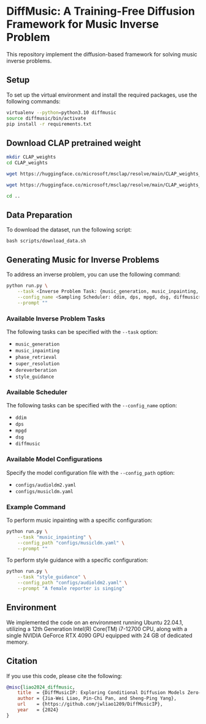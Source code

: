 # DiffMusic: A Training-Free Diffusion Framework for Music Inverse Problem

This repository implement the diffusion-based framework for solving music inverse problems.


## Setup
To set up the virtual environment and install the required packages, use the following commands:
```bash
virtualenv --python=python3.10 diffmusic
source diffmusic/bin/activate
pip install -r requirements.txt
```


## Download CLAP pretrained weight
```bash
mkdir CLAP_weights
cd CLAP_weights

wget https://huggingface.co/microsoft/msclap/resolve/main/CLAP_weights_2022.pth

wget https://huggingface.co/microsoft/msclap/resolve/main/CLAP_weights_2023.pth

cd ..
```


## Data Preparation
To download the dataset, run the following script:
```
bash scripts/download_data.sh
```


## Generating Music for Inverse Problems

To address an inverse problem, you can use the following command:

```bash
python run.py \
    --task <Inverse Problem Task: {music_generation, music_inpainting, phase_retrieval, super_resolution, dereverberation, style_guidance}> \
    --config_name <Sampling Scheduler: ddim, dps, mpgd, dsg, diffmusic> \
    --prompt ""
```

### Available Inverse Problem Tasks
The following tasks can be specified with the `--task` option:
- `music_generation`
- `music_inpainting`
- `phase_retrieval`
- `super_resolution`
- `dereverberation`
- `style_guidance`

### Available Scheduler
The following tasks can be specified with the `--config_name` option:
- `ddim`
- `dps`
- `mpgd`
- `dsg`
- `diffmusic`

### Available Model Configurations
Specify the model configuration file with the `--config_path` option:
- `configs/audioldm2.yaml`
- `configs/musicldm.yaml`

### Example Command
To perform music inpainting with a specific configuration:
```bash
python run.py \
    --task "music_inpainting" \
    --config_path "configs/musicldm.yaml" \
    --prompt ""
```

To perform style guidance with a specific configuration:
```bash
python run.py \
    --task "style_guidance" \
    --config_path "configs/audioldm2.yaml" \
    --prompt "A female reporter is singing"
```


## Environment
We implemented the code on an environment running Ubuntu 22.04.1, utilizing a 12th Generation Intel(R) Core(TM) i7-12700 CPU, along with a single NVIDIA GeForce RTX 4090 GPU equipped with 24 GB of dedicated memory.


## Citation
If you use this code, please cite the following:
```bibtex
@misc{liao2024_diffmusic,
    title  = {DiffMusicIP: Exploring Conditional Diffusion Models Zero-shot Potential for Solving Music Inverse Problems},
    author = {Jia-Wei Liao, Pin-Chi Pan, and Sheng-Ping Yang},
    url    = {https://github.com/jwliao1209/DiffMusicIP},
    year   = {2024}
}
```
